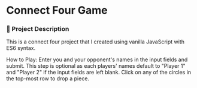 # Connect Four Game

### 🧐 Project Description

This is a connect four project that I created using vanilla JavaScript with ES6 syntax. 

How to Play:
Enter you and your opponent's names in the input fields and submit. This step is optional as each players' names default to "Player 1" and "Player 2" if the input fields are left blank.
Click on any of the circles in the top-most row to drop a piece.
